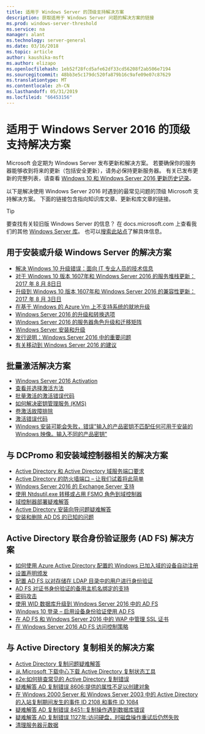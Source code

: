 ```yaml
---
title: 适用于 Windows Server 的顶级支持解决方案
description: 获取适用于 Windows Server 问题的解决方案的链接
ms.prod: windows-server-threshold
ms.service: na
manager: alant
ms.technology: server-general
ms.date: 03/16/2018
ms.topic: article
author: kaushika-msft
ms.author: elizapo
ms.openlocfilehash: 1eb52f28fcd5afe62df33cd56208f2ab506e7194
ms.sourcegitcommit: 48bb3e5c179dc520fa879b16c9afe09e07c87629
ms.translationtype: MT
ms.contentlocale: zh-CN
ms.lasthandoff: 05/31/2019
ms.locfileid: "66453156"
---
```

# <a name="top-support-solutions-for-windows-server-2016"></a>适用于 Windows Server 2016 的顶级支持解决方案

Microsoft 会定期为 Windows Server 发布更新和解决方案。 若要确保你的服务器能够收到将来的更新（包括安全更新），请务必保持更新服务器。 有关已发布更新的完整列表，请查看 [Windows 10 和 Windows Server 2016 更新历史记录](https://support.microsoft.com/en-us/help/4000825/windows-10-windows-server-2016-update-history)。

以下是解决使用 Windows Server 2016 时遇到的最常见问题的顶级 Microsoft 支持解决方案。 下面的链接包含指向知识库文章、更新和库文章的链接。

>[!TIP]
> 要查找有关较旧版 Windows Server 的信息？ 在 docs.microsoft.com 上查看我们的其他 [Windows Server 库](/previous-versions/windows/)。 也可以[搜索此站点](https://docs.microsoft.com/search/index?search=Windows+Server&dataSource=previousVersions)了解具体信息。

## <a name="solutions-for-installing-or-upgrading-windows-server"></a>用于安装或升级 Windows Server 的解决方案

- [解决 Windows 10 升级错误：面向 IT 专业人员的技术信息](https://docs.microsoft.com/windows/deployment/upgrade/resolve-windows-10-upgrade-errors)
- [对于 Windows 10 版本 1607年和 Windows Server 2016 的服务堆栈更新：2017 年 8 月 8日日](https://support.microsoft.com/en-US/help/4035631)
- [升级到 Windows 10 版本 1607年和 Windows Server 2016 的兼容性更新：2017 年 8 月 3日日](https://support.microsoft.com/en-US/help/4033524)
- [在基于 Windows 的 Azure Vm 上不支持系统的就地升级](https://support.microsoft.com/en-US/help/4014997)
- [Windows Server 2016 的升级和转换选项](../get-started/supported-upgrade-paths.md)
- [Windows Server 2016 的服务器角色升级和迁移矩阵](../get-started/server-role-upgradeability-table.md)
- [Windows Server 安装和升级](../get-started/installation-and-upgrade.md)
- [发行说明：Windows Server 2016 中的重要问题](../get-started/windows-server-2016-ga-release-notes.md)
- [有关移动到 Windows Server 2016 的建议](../get-started/recommendations-moving-to-server2016.md)

## <a name="solutions-for-volume-activation"></a>批量激活解决方案
- [Windows Server 2016 Activation](../get-started/server-2016-activation.md)
- [查看并选择激活方法](https://technet.microsoft.com/library/jj134256(ws.11).aspx)
- [批量激活的激活错误代码](https://technet.microsoft.com/library/dn502528.aspx)
- [如何解决密钥管理服务 (KMS)](https://technet.microsoft.com/library/ee939272.aspx)
- [卷激活故障排除](https://technet.microsoft.com/library/ff793439.aspx)
- [激活错误代码](https://technet.microsoft.com/library/ff793399.aspx)
- [Windows 安装可能会失败，错误"输入的产品密钥不匹配任何可用于安装的 Windows 映像。输入不同的产品密钥"](https://support.microsoft.com/help/2796988/windows-8-or-windows-server-2012-installation-may-fail-with-error-mess)

## <a name="solutions-related-to-dcpromo-and-installing-domain-controllers"></a>与 DCPromo 和安装域控制器相关的解决方案
- [Active Directory 和 Active Directory 域服务端口要求](https://technet.microsoft.com/library/dd772723(v=ws.10).aspx)
- [Active Directory 的防火墙端口 – 让我们试着将此简单](http://blogs.msmvps.com/acefekay/2011/11/01/active-directory-firewall-ports-let-s-try-to-make-this-simple/)
- [Windows Server 2016 的 Exchange Server 支持](https://technet.microsoft.com/library/ff728623(v=exchg.150).aspx)
- [使用 Ntdsutil.exe 转移或占用 FSMO 角色到域控制器](https://support.microsoft.com/kb/255504)
- [域控制器部署疑难解答](../identity/ad-ds/deploy/troubleshooting-domain-controller-deployment.md)
- [Active Directory 安装向导问题疑难解答](https://msdn.microsoft.com/library/bb727058.aspx)
- [安装和删除 AD DS 的已知的问题](https://technet.microsoft.com/library/cc754463(v=ws.10).aspx)

## <a name="solutions-for-active-directory-federation-services-ad-fs"></a>Active Directory 联合身份验证服务 (AD FS) 解决方案
- [如何使用 Azure Active Directory 配置的 Windows 已加入域的设备自动注册](/azure/active-directory/active-directory-conditional-access-automatic-device-registration-setup)
- [设置声明颁发](/azure/active-directory/device-management-hybrid-azuread-joined-devices-setup#step-2-setup-issuance-of-claims)
- [配置 AD FS 以对存储在 LDAP 目录中的用户进行身份验证](../identity/ad-fs/operations/configure-ad-fs-to-authenticate-users-stored-in-ldap-directories.md)
- [AD FS 对证书身份验证的备用主机名绑定的支持](../identity/ad-fs/operations/ad-fs-support-for-alternate-hostname-binding-for-certificate-authentication.md)
- [密码攻击](https://blogs.technet.microsoft.com/tspring/2017/01/20/federated-to-microsoft-cloud-and-account-lockouts/)
- [使用 WID 数据库升级到 Windows Server 2016 中的 AD FS](../identity/ad-fs/deployment/upgrading-to-ad-fs-in-windows-server-2016.md)
- [Windows 10 登录 – 启用设备身份验证使用 AD FS](../identity/ad-fs/operations/configure-device-based-conditional-access-on-premises.md)
- [在 AD FS 和 Windows Server 2016 中的 WAP 中管理 SSL 证书](../identity/ad-fs/operations/manage-ssl-certificates-ad-fs-wap-2016.md)
- [在 Windows Server 2016 AD FS 访问控制策略](../identity/ad-fs/operations/access-control-policies-in-ad-fs.md)

## <a name="solutions-related-to-active-directory-replication"></a>与 Active Directory 复制相关的解决方案

- [Active Directory 复制问题疑难解答](../identity/ad-ds/manage/troubleshoot/troubleshooting-active-directory-replication-problems.md)
- [从 Microsoft 下载中心下载 Active Directory 复制状态工具](https://www.microsoft.com/en-in/download/details.aspx?id=30005)
- [e2e:如何排查常见的 Active Directory 复制错误](https://support.microsoft.com/kb/3108513)
- [疑难解答 AD 复制错误 8606:提供的属性不足以创建对象](https://support.microsoft.com/kb/2028495)
- [在 Windows 2000 Server 和 Windows Server 2003 中的 Active Directory 的入站复制期间发生的事件 ID 2108 和事件 ID 1084](https://support.microsoft.com/kb/837932)
- [疑难解答 AD 复制错误 8451::复制操作遇到数据库错误](https://support.microsoft.com/kb/2645996)
- [疑难解答 AD 复制错误 1127年:访问硬盘，时磁盘操作重试后仍然失败](https://support.microsoft.com/kb/2025726)
- [清理服务器元数据](https://technet.microsoft.com/library/cc816907.aspx)